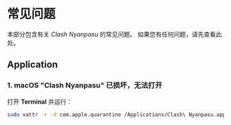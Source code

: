 # 常见问题

本部分包含有关 *Clash Nyanpasu* 的常见问题。
如果您有任何问题，请先查看此处。

## Application

### 1. macOS "Clash Nyanpasu" 已损坏，无法打开

打开 **Terminal** 并运行：

```bash
sudo xattr -r -d com.apple.quarantine /Applications/Clash\ Nyanpasu.app
```
